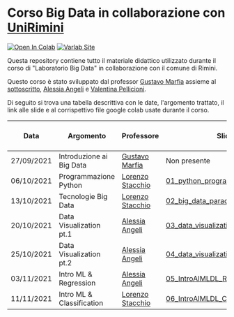 # Corso Big Data in collaborazione con [UniRimini](https://www.unirimini.it/)
<p float="left">

[![Open In Colab](https://colab.research.google.com/assets/colab-badge.svg)](https://colab.research.google.com/github/googlecolab/colabtools/blob/master/notebooks/colab-github-demo.ipynb)
[![Varlab Site](https://img.shields.io/badge/-sito%20varlab-blue?style=flat&logo=Google%20Chrome)](https://site.unibo.it/varlab/en) 

</p>
Questa repository contiene tutto il materiale didattico utilizzato durante il corso di "Laboratorio Big Data" in collaborazione con il comune di Rimini.

Questo corso è stato sviluppato dal professor [Gustavo Marfia](https://www.unibo.it/sitoweb/gustavo.marfia) assieme al [sottoscritto](https://www.unibo.it/sitoweb/lorenzo.stacchio2/), [Alessia Angeli](https://www.unibo.it/sitoweb/alessia.angeli2) e [Valentina Pellicioni](https://www.unibo.it/sitoweb/valentina.pellicion2).

Di seguito si trova una tabella descrittiva con le date, l'argomento trattato, il link alle slide e al corrispettivo file google colab usate durante il corso.


| Data  | Argomento | Professore | Slide | Google Colab lezione |
| ------------- | ------------- | ------------- | ------------- | ------------- | 
| 27/09/2021  | Introduzione ai Big Data | [Gustavo Marfia](https://www.unibo.it/sitoweb/gustavo.marfia) |  Non presente | Non presente |
| 06/10/2021  | Programmazione Python | [Lorenzo Stacchio](https://www.unibo.it/sitoweb/lorenzo.stacchio2) |  [01_python_programming.pdf](Python_programming/01_python_programming.pdf) |[![Open In Colab](https://colab.research.google.com/assets/colab-badge.svg)](https://colab.research.google.com/drive/1K_i8PpMjk3zpTLIJUlCFaEAhRrmiCW37?usp=sharing) |
| 13/10/2021  | Tecnologie Big Data | [Lorenzo Stacchio](https://www.unibo.it/sitoweb/lorenzo.stacchio2) |  [02_big_data_paradigms.pdf](Big_Data/02_big_data_paradigms.pdf) |[![Open In Colab](https://colab.research.google.com/assets/colab-badge.svg)](https://colab.research.google.com/drive/1uYB2VrHVHGBObj3pAWIUA4tJcgX_gTJj?usp=sharing) |
| 20/10/2021  | Data Visualization pt.1 | [Alessia Angeli](https://www.unibo.it/sitoweb/alessia.angeli2) |  [03_data_visualization_p1.pdf](Visualizzazione_1/03_data_visualization_p1.pdf) |[![Open In Colab](https://colab.research.google.com/assets/colab-badge.svg)](Visualizzazione_1/visualization_01_GC_links.pdf) |
| 25/10/2021  | Data Visualization pt.2 | [Alessia Angeli](https://www.unibo.it/sitoweb/alessia.angeli2) |  [04_data_visualization_p2.pdf](Visualizzazione_2/04_data_visualization_p2.pdf) |[![Open In Colab](https://colab.research.google.com/assets/colab-badge.svg)](Visualizzazione_2/visualization_02_GC_links.pdf) |
| 03/11/2021  | Intro ML & Regression | [Alessia Angeli](https://www.unibo.it/sitoweb/alessia.angeli2) |  [05_IntroAIMLDL_Regression.pdf](Regressione/05_IntroAIMLDL_Regression.pdf) |[![Open In Colab](https://colab.research.google.com/assets/colab-badge.svg)](Regressione/05-regression_GC_links.pdf) |
| 11/11/2021  | Intro ML & Classification | [Lorenzo Stacchio](https://www.unibo.it/sitoweb/lorenzo.stacchio2) | [06_IntroAIMLDL_Classificazione.pdf](Classificazione/06_IntroAIMLDL_Classificazione.pdf) | [![Open In Colab](https://colab.research.google.com/assets/colab-badge.svg)](Classificazione/06-classification_GC_links.pdf) |

